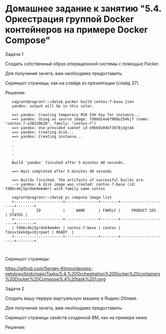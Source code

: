 # Домашнее задание к занятию "5.4. Оркестрация группой Docker контейнеров на примере Docker Compose"

   Задача 1
   
   Создать собственный образ операционной системы с помощью Packer.

   Для получения зачета, вам необходимо предоставить:

   Скриншот страницы, как на слайде из презентации (слайд 37).
   
   Решение:
```
   vagrant@vagrant:~/data$ packer build centos-7-base.json
   yandex: output will be in this color.

   ==> yandex: Creating temporary RSA SSH key for instance...
   ==> yandex: Using as source image: fd88d14a6790do254kj7 (name: "centos-7-v20220620", family: "centos-7")
   ==> yandex: Use provided subnet id e9b69204bf3978jdgt44
   ==> yandex: Creating disk...
   ==> yandex: Creating instance...
   .
   .
   .
   .
   .
   Build 'yandex' finished after 5 minutes 40 seconds.
   
   ==> Wait completed after 5 minutes 40 seconds
         
   ==> Builds finished. The artifacts of successful builds are:
   --> yandex: A disk image was created: centos-7-base (id: fd86c46j5prdok9em4mr) with family name centos
   
   vagrant@vagrant:~/data$ yc compute image list
   +----------------------+---------------+--------+----------------------+--------+
   |          ID          |     NAME      | FAMILY |     PRODUCT IDS      | STATUS |
   +----------------------+---------------+--------+----------------------+--------+
   | fd86c46j5prdok9em4mr | centos-7-base | centos | f2euv1kekdgvc0jrpaet | READY  |
   +----------------------+---------------+--------+----------------------+--------+
   
  
```
   Скриншот страницы: 
   
   https://github.com/Sergey-Klimov/devops-netology/blob/main/Tasks/5.4.%20Orchestration%20Docker%20containers%20Docker%20Compose/5.4%20task%201.png
    

   Задача 2

   Создать вашу первую виртуальную машину в Яндекс.Облаке.

   Для получения зачета, вам необходимо предоставить:

   Скриншот страницы свойств созданной ВМ, как на примере ниже:
   
   Решение:
   
